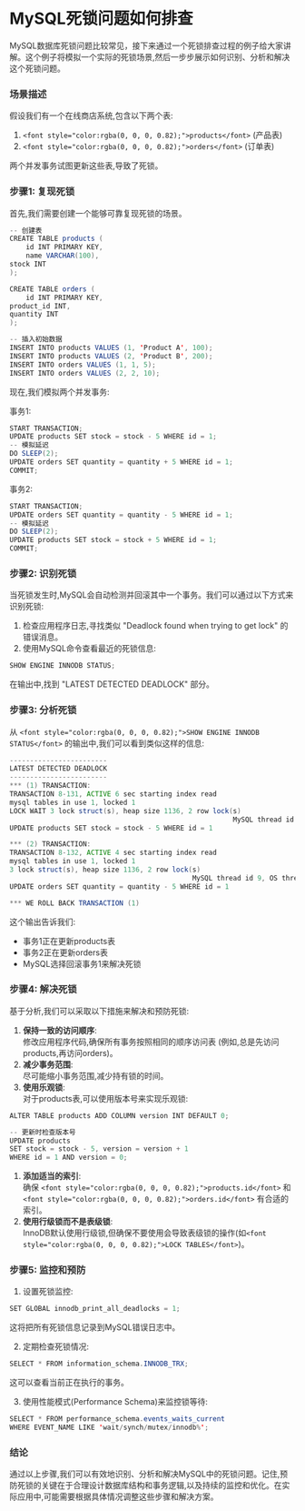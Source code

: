 # MySQL死锁问题如何排查

<font style="color:rgba(0, 0, 0, 0.82);">MySQL数据库死锁问题比较常见，接下来通过一个死锁排查过程的例子给大家讲解。这个例子将模拟一个实际的死锁场景,然后一步步展示如何识别、分析和解决这个死锁问题。</font>

### <font style="color:rgba(0, 0, 0, 0.82);">场景描述</font>

<font style="color:rgba(0, 0, 0, 0.82);">假设我们有一个在线商店系统,包含以下两个表:</font>

1. `<font style="color:rgba(0, 0, 0, 0.82);">products</font>`<font style="color:rgba(0, 0, 0, 0.82);"> </font><font style="color:rgba(0, 0, 0, 0.82);">(产品表)</font>
2. `<font style="color:rgba(0, 0, 0, 0.82);">orders</font>`<font style="color:rgba(0, 0, 0, 0.82);"> </font><font style="color:rgba(0, 0, 0, 0.82);">(订单表)</font>

<font style="color:rgba(0, 0, 0, 0.82);">两个并发事务试图更新这些表,导致了死锁。</font>

### <font style="color:rgba(0, 0, 0, 0.82);">步骤1: 复现死锁</font>

<font style="color:rgba(0, 0, 0, 0.82);">首先,我们需要创建一个能够可靠复现死锁的场景。</font>

```java
-- 创建表  
CREATE TABLE products (  
    id INT PRIMARY KEY,  
    name VARCHAR(100),  
stock INT  
);  

CREATE TABLE orders (  
    id INT PRIMARY KEY,  
product_id INT,  
quantity INT  
);  

-- 插入初始数据  
INSERT INTO products VALUES (1, 'Product A', 100);  
INSERT INTO products VALUES (2, 'Product B', 200);  
INSERT INTO orders VALUES (1, 1, 5);  
INSERT INTO orders VALUES (2, 2, 10);
```

<font style="color:rgba(0, 0, 0, 0.82);">现在,我们模拟两个并发事务:</font>

<font style="color:rgba(0, 0, 0, 0.82);">事务1:</font>

```java
START TRANSACTION;  
UPDATE products SET stock = stock - 5 WHERE id = 1;  
-- 模拟延迟  
DO SLEEP(2);  
UPDATE orders SET quantity = quantity + 5 WHERE id = 1;  
COMMIT;
```

<font style="color:rgba(0, 0, 0, 0.82);">事务2:</font>

```java
START TRANSACTION;  
UPDATE orders SET quantity = quantity - 5 WHERE id = 1;  
-- 模拟延迟  
DO SLEEP(2);  
UPDATE products SET stock = stock + 5 WHERE id = 1;  
COMMIT;
```

### <font style="color:rgba(0, 0, 0, 0.82);">步骤2: 识别死锁</font>

<font style="color:rgba(0, 0, 0, 0.82);">当死锁发生时,MySQL会自动检测并回滚其中一个事务。我们可以通过以下方式来识别死锁:</font>

1. <font style="color:rgba(0, 0, 0, 0.82);">检查应用程序日志,寻找类似 "Deadlock found when trying to get lock" 的错误消息。</font>
2. <font style="color:rgba(0, 0, 0, 0.82);">使用MySQL命令查看最近的死锁信息:</font>

```java
SHOW ENGINE INNODB STATUS;
```

<font style="color:rgba(0, 0, 0, 0.82);">在输出中,找到 "LATEST DETECTED DEADLOCK" 部分。</font>

### <font style="color:rgba(0, 0, 0, 0.82);">步骤3: 分析死锁</font>

<font style="color:rgba(0, 0, 0, 0.82);">从</font><font style="color:rgba(0, 0, 0, 0.82);"> </font>`<font style="color:rgba(0, 0, 0, 0.82);">SHOW ENGINE INNODB STATUS</font>`<font style="color:rgba(0, 0, 0, 0.82);"> </font><font style="color:rgba(0, 0, 0, 0.82);">的输出中,我们可以看到类似这样的信息:</font>

```java
------------------------  
LATEST DETECTED DEADLOCK  
------------------------  
*** (1) TRANSACTION:  
TRANSACTION 8-131, ACTIVE 6 sec starting index read  
mysql tables in use 1, locked 1  
LOCK WAIT 3 lock struct(s), heap size 1136, 2 row lock(s)  
                                                       MySQL thread id 8, OS thread handle 140286124944128, query id 57 localhost root updating  
UPDATE products SET stock = stock - 5 WHERE id = 1  

*** (2) TRANSACTION:  
TRANSACTION 8-132, ACTIVE 4 sec starting index read  
mysql tables in use 1, locked 1  
3 lock struct(s), heap size 1136, 2 row lock(s)  
                                             MySQL thread id 9, OS thread handle 140286124680960, query id 58 localhost root updating  
UPDATE orders SET quantity = quantity - 5 WHERE id = 1  

*** WE ROLL BACK TRANSACTION (1)
```

<font style="color:rgba(0, 0, 0, 0.82);">这个输出告诉我们:</font>

+ <font style="color:rgba(0, 0, 0, 0.82);">事务1正在更新products表</font>
+ <font style="color:rgba(0, 0, 0, 0.82);">事务2正在更新orders表</font>
+ <font style="color:rgba(0, 0, 0, 0.82);">MySQL选择回滚事务1来解决死锁</font>

### <font style="color:rgba(0, 0, 0, 0.82);">步骤4: 解决死锁</font>

<font style="color:rgba(0, 0, 0, 0.82);">基于分析,我们可以采取以下措施来解决和预防死锁:</font>

1. **<font style="color:rgba(0, 0, 0, 0.82);">保持一致的访问顺序</font>**<font style="color:rgba(0, 0, 0, 0.82);">:  
</font><font style="color:rgba(0, 0, 0, 0.82);">修改应用程序代码,确保所有事务按照相同的顺序访问表 (例如,总是先访问products,再访问orders)。</font>
2. **<font style="color:rgba(0, 0, 0, 0.82);">减少事务范围</font>**<font style="color:rgba(0, 0, 0, 0.82);">:  
</font><font style="color:rgba(0, 0, 0, 0.82);">尽可能缩小事务范围,减少持有锁的时间。</font>
3. **<font style="color:rgba(0, 0, 0, 0.82);">使用乐观锁</font>**<font style="color:rgba(0, 0, 0, 0.82);">:  
</font><font style="color:rgba(0, 0, 0, 0.82);">对于products表,可以使用版本号来实现乐观锁:</font>

```java
ALTER TABLE products ADD COLUMN version INT DEFAULT 0;  

-- 更新时检查版本号  
UPDATE products   
SET stock = stock - 5, version = version + 1   
WHERE id = 1 AND version = 0;
```

1. **<font style="color:rgba(0, 0, 0, 0.82);">添加适当的索引</font>**<font style="color:rgba(0, 0, 0, 0.82);">:  
</font><font style="color:rgba(0, 0, 0, 0.82);">确保</font><font style="color:rgba(0, 0, 0, 0.82);"> </font>`<font style="color:rgba(0, 0, 0, 0.82);">products.id</font>`<font style="color:rgba(0, 0, 0, 0.82);"> </font><font style="color:rgba(0, 0, 0, 0.82);">和</font><font style="color:rgba(0, 0, 0, 0.82);"> </font>`<font style="color:rgba(0, 0, 0, 0.82);">orders.id</font>`<font style="color:rgba(0, 0, 0, 0.82);"> </font><font style="color:rgba(0, 0, 0, 0.82);">有合适的索引。</font>
2. **<font style="color:rgba(0, 0, 0, 0.82);">使用行级锁而不是表级锁</font>**<font style="color:rgba(0, 0, 0, 0.82);">:  
</font><font style="color:rgba(0, 0, 0, 0.82);">InnoDB默认使用行级锁,但确保不要使用会导致表级锁的操作(如</font>`<font style="color:rgba(0, 0, 0, 0.82);">LOCK TABLES</font>`<font style="color:rgba(0, 0, 0, 0.82);">)。</font>

### <font style="color:rgba(0, 0, 0, 0.82);">步骤5: 监控和预防</font>

1. <font style="color:rgba(0, 0, 0, 0.82);">设置死锁监控:</font>

```java
SET GLOBAL innodb_print_all_deadlocks = 1;
```

<font style="color:rgba(0, 0, 0, 0.82);">这将把所有死锁信息记录到MySQL错误日志中。</font>

2. <font style="color:rgba(0, 0, 0, 0.82);">定期检查死锁情况:</font>

```java
SELECT * FROM information_schema.INNODB_TRX;
```

<font style="color:rgba(0, 0, 0, 0.82);">这可以查看当前正在执行的事务。</font>

3. <font style="color:rgba(0, 0, 0, 0.82);">使用性能模式(Performance Schema)来监控锁等待:</font>

```java
SELECT * FROM performance_schema.events_waits_current  
WHERE EVENT_NAME LIKE 'wait/synch/mutex/innodb%';
```

### <font style="color:rgba(0, 0, 0, 0.82);">结论</font>

<font style="color:rgba(0, 0, 0, 0.82);">通过以上步骤,我们可以有效地识别、分析和解决MySQL中的死锁问题。记住,预防死锁的关键在于合理设计数据库结构和事务逻辑,以及持续的监控和优化。在实际应用中,可能需要根据具体情况调整这些步骤和解决方案。</font>
